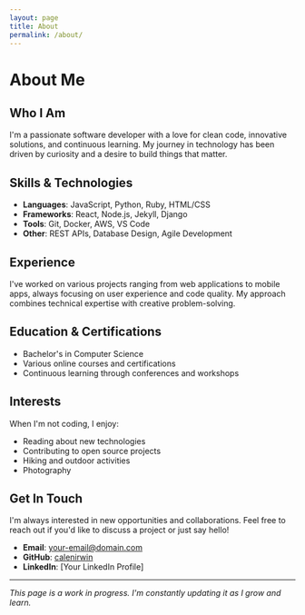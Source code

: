 ```yaml
---
layout: page
title: About
permalink: /about/
---
```


# About Me

## Who I Am

I'm a passionate software developer with a love for clean code, innovative solutions, and continuous learning. My journey in technology has been driven by curiosity and a desire to build things that matter.

## Skills & Technologies

- **Languages**: JavaScript, Python, Ruby, HTML/CSS
- **Frameworks**: React, Node.js, Jekyll, Django
- **Tools**: Git, Docker, AWS, VS Code
- **Other**: REST APIs, Database Design, Agile Development

## Experience

I've worked on various projects ranging from web applications to mobile apps, always focusing on user experience and code quality. My approach combines technical expertise with creative problem-solving.

## Education & Certifications

- Bachelor's in Computer Science
- Various online courses and certifications
- Continuous learning through conferences and workshops

## Interests

When I'm not coding, I enjoy:
- Reading about new technologies
- Contributing to open source projects
- Hiking and outdoor activities
- Photography

## Get In Touch

I'm always interested in new opportunities and collaborations. Feel free to reach out if you'd like to discuss a project or just say hello!

- **Email**: your-email@domain.com
- **GitHub**: [calenirwin](https://github.com/calenirwin)
- **LinkedIn**: [Your LinkedIn Profile]

---

*This page is a work in progress. I'm constantly updating it as I grow and learn.*

